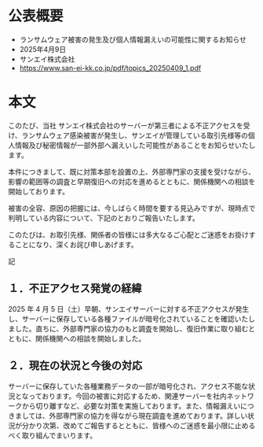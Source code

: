 # 公表概要
- ランサムウェア被害の発生及び個人情報漏えいの可能性に関するお知らせ 
- 2025年4月9日
- サンエイ株式会社
- https://www.san-ei-kk.co.jp/pdf/topics_20250409_1.pdf

# 本文
このたび、当社 サンエイ株式会社のサーバーが第三者による不正アクセスを受け、ランサムウェア感染被害が発生し、サンエイが管理している取引先様等の個人情報及び秘密情報が一部外部へ漏えいした可能性があることをお知らせいたします。

本件につきまして、既に対策本部を設置の上、外部専門家の支援を受けながら、影響の範囲等の調査と早期復旧への対応を進めるとともに、関係機関への相談を開始しております。

被害の全容、原因の把握には、今しばらく時間を要する見込みですが、現時点で判明している内容について、下記のとおりご報告いたします。

このたびは、お取引先様、関係者の皆様には多大なるご心配とご迷惑をお掛けすることになり、深くお詫び申しあげます。

記

## １．不正アクセス発覚の経緯
2025 年 4 月 5 日（土）早朝、サンエイサーバーに対する不正アクセスが発生し、サーバーに保存している各種ファイルが暗号化されていることを確認いたしました。直ちに、外部専門家の協力のもと調査を開始し、復旧作業に取り組むとともに、関係機関への相談を開始しました。

## ２．現在の状況と今後の対応
サーバーに保存していた各種業務データの一部が暗号化され、アクセス不能な状況となっております。今回の被害に対応するため、関連サーバーを社内ネットワークから切り離すなど、必要な対策を実施しております。また、情報漏えいにつきましては、外部専門家の協力を得ながら現在調査を進めております。詳しい状況が分かり次第、改めてご報告するとともに、皆様へのご迷惑を最小限に止めるべく取り組んでまいります。 
